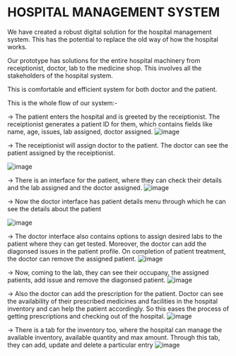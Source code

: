 # HOSPITAL MANAGEMENT SYSTEM

We have created a robust digital solution for the hospital management system. This has the potential to replace the old way of how the hospital works.

Our prototype has solutions for the entire hospital machinery from receiptionist, doctor, lab to the medicine shop. This involves all the stakeholders of the hospital system.

This is comfortable and efficient system for both doctor and the patient.

This is the whole flow of our system:-

-> The patient enters the hospital and is greeted by the receiptionist. The receiptionist generates a patient ID for them, which contains fields like name, age, issues, lab assigned, doctor assigned.
![image](https://user-images.githubusercontent.com/72060359/162630048-85ca5313-e441-4d28-be18-3211a0b2e003.png)


-> The receiptionist will assign doctor to the patient. The doctor can see the patient assigned by the receiptionist.

![image](https://user-images.githubusercontent.com/72060359/162630170-a86cd255-18ec-4137-999a-d0f705ba7626.png)

-> There is an interface for the patient, where they can check their details and the lab assigned and the doctor assigned.
![image](https://user-images.githubusercontent.com/72060359/162632568-972df77a-ba72-464f-b461-9266d4956e02.png)

-> Now the doctor interface has patient details menu through which he can see the details about the patient

![image](https://user-images.githubusercontent.com/72060359/162630234-dbf52d49-e1c7-4c41-a11b-b085b9f74cb2.png)

-> The doctor interface also contains options to assign desired labs to the patient where they can get tested. Moreover, the doctor can add the diagonsed issues in the patient profile. On completion of patient treatment, the doctor can remove the assigned patient.
![image](https://user-images.githubusercontent.com/72060359/162632474-bb3dd451-3652-456d-ba96-2b6532299277.png)

-> Now, coming to the lab, they can see their occupany, the assigned patients, add issue and remove the diagonsed patient.
![image](https://user-images.githubusercontent.com/72060359/162632522-ff968a0a-b8c2-4fc5-ad0d-5c6aea780941.png)

-> Also the doctor can add the prescription for the patient. Doctor can see the availability of their prescribed medicines and facilities in the hospital inventory and can help the patient accordingly. So this eases the process of getting prescriptions and checking out of the hospital.
![image](https://user-images.githubusercontent.com/72060359/162632499-bf090f73-8faf-40f6-a258-9b47c03da6ba.png)


-> There is a tab for the inventory too, where the hospital can manage the available inventory, available quantity and max amount. Through this tab, they can add, update and delete a particular entry
![image](https://user-images.githubusercontent.com/72060359/162632600-114121c9-83b1-4394-b30d-e8b7f94569fb.png)


